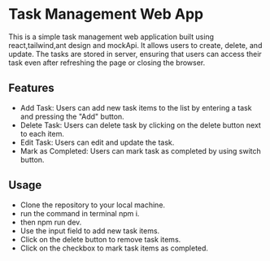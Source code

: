 # Task Management Web App

This is a simple task management web application built using react,tailwind,ant design and mockApi. It allows users to create, delete, and update. The tasks are stored in server, ensuring that users can access their task even after refreshing the page or closing the browser.

## Features

- Add Task: Users can add new task items to the list by entering a task and pressing the "Add" button.
- Delete Task: Users can delete task by clicking on the delete button next to each item.
- Edit Task: Users can edit and update the task.
- Mark as Completed: Users can mark task as completed by using switch button.

## Usage

- Clone the repository to your local machine.
- run the command in terminal npm i.
- then npm run dev.
- Use the input field to add new task items.
- Click on the delete button to remove task items.
- Click on the checkbox to mark task items as completed.
